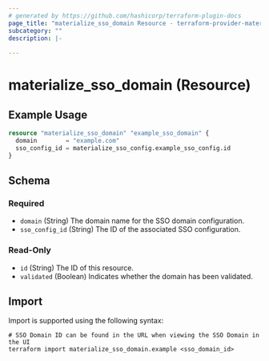```yaml
---
# generated by https://github.com/hashicorp/terraform-plugin-docs
page_title: "materialize_sso_domain Resource - terraform-provider-materialize"
subcategory: ""
description: |-
  
---
```


# materialize_sso_domain (Resource)



## Example Usage

```terraform
resource "materialize_sso_domain" "example_sso_domain" {
  domain        = "example.com"
  sso_config_id = materialize_sso_config.example_sso_config.id
}
```

<!-- schema generated by tfplugindocs -->
## Schema

### Required

- `domain` (String) The domain name for the SSO domain configuration.
- `sso_config_id` (String) The ID of the associated SSO configuration.

### Read-Only

- `id` (String) The ID of this resource.
- `validated` (Boolean) Indicates whether the domain has been validated.

## Import

Import is supported using the following syntax:

```shell
# SSO Domain ID can be found in the URL when viewing the SSO Domain in the UI
terraform import materialize_sso_domain.example <sso_domain_id>
```
